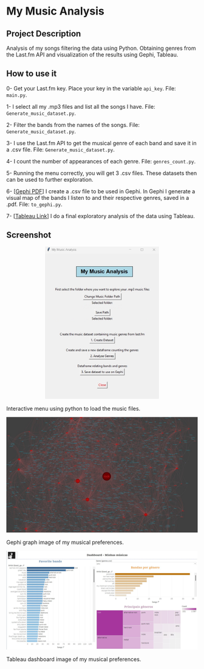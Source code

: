 # My Music Analysis

## Project Description

Analysis of my songs filtering the data using Python. Obtaining genres from the Last.fm API and visualization of the results using Gephi, Tableau.


## How to use it

0- Get your Last.fm key. Place your key in the variable `api_key`. File: `main.py`. 

1- I select all my .mp3 files and list all the songs I have. File: `Generate_music_dataset.py`.

2- Filter the bands from the names of the songs. File: `Generate_music_dataset.py`.

3- I use the Last.fm API to get the musical genre of each band and save it in a .csv file. File: `Generate_music_dataset.py`.

4- I count the number of appearances of each genre. File: `genres_count.py`.

5- Running the menu correctly, you will get 3 .csv files. These datasets then can be used to further exploration.

6- [[Gephi PDF](https://github.com/Marcos14Almeida/my_music_analysis/blob/main/gephi/bands_graph_map.pdf)] I create a .csv file to be used in Gephi. In Gephi I generate a visual map of the bands I listen to and their respective genres, saved in a .pdf. File: `to_gephi.py`. 

7- [[Tableau Link](https://public.tableau.com/app/profile/marcos.p4585/viz/MyMusics/Painel1?publish=yes)] I do a final exploratory analysis of the data using Tableau. 

## Screenshot

<p align="center">
  <img src="https://github.com/Marcos14Almeida/my_music_analysis/blob/main/images/menu.jpg" width="300" title="Screenshot">
</p> 

Interactive menu using python to load the music files.


<p align="center">
  <img src="https://github.com/Marcos14Almeida/my_music_analysis/blob/main/gephi/print_gephi.jpg" width="600" title="Screenshot">
</p> 

Gephi graph image of my musical preferences.

<p align="center">
  <img src="https://github.com/Marcos14Almeida/my_music_analysis/blob/main/images/tableau_print.jpg" width="600" title="Screenshot">
</p> 

Tableau dashboard image of my musical preferences.
